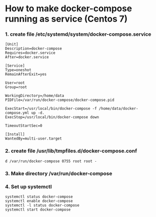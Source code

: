 # How to make docker-compose running as service (Centos 7)

### 1. create file /etc/systemd/system/docker-compose.service
```
[Unit]
Description=docker-compose
Requires=docker.service
After=docker.service

[Service]
Type=oneshot
RemainAfterExit=yes

User=root
Group=root

WorkingDirectory=/home/data
PIDFile=/var/run/docker-compose/docker-compose.pid

ExecStart=/usr/local/bin/docker-compose -f /home/data/docker-compose.yml up -d.
ExecStop=/usr/local/bin/docker-compose down

TimeoutStartSec=0

[Install]
WantedBy=multi-user.target
```

### 2. create file /usr/lib/tmpfiles.d/docker-compose.conf
```
d /var/run/docker-compose 0755 root root -
```

### 3. Make directory /var/run/docker-compose

### 4. Set up systemctl 
```
systemctl status docker-compose
systemctl enable docker-compose
systemctl -l status docker-compose
systemctl start docker-compose 
```
